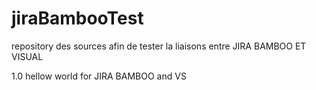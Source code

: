 # jiraBambooTest
repository des sources afin de tester la liaisons entre JIRA BAMBOO ET VISUAL

1.0 hellow world for JIRA BAMBOO and VS
